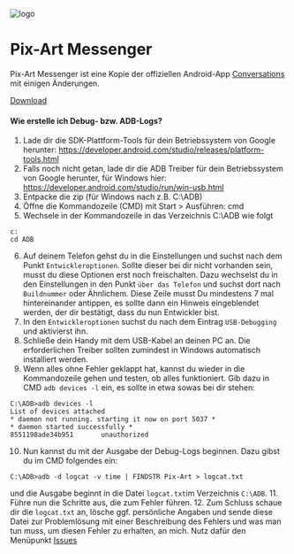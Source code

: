 ![logo](https://raw.githubusercontent.com/kriztan/Pix-Art-Messenger/c85bd74f468963563f5bcfc818a7f2cdc4cded07/art/icon.png)
# Pix-Art Messenger

Pix-Art Messenger ist eine Kopie der offiziellen Android-App [Conversations](https://github.com/siacs/Conversations) mit einigen Änderungen.

[Download](https://xmpp.pix-art.de/Pix-Art_Messenger/)

#### Wie erstelle ich Debug- bzw. ADB-Logs?
1. Lade dir die SDK-Plattform-Tools für dein Betriebssystem von Google herunter: https://developer.android.com/studio/releases/platform-tools.html
2. Falls noch nicht getan, lade dir die ADB Treiber für dein Betriebssystem von Google herunter, für Windows hier: https://developer.android.com/studio/run/win-usb.html
3. Entpacke die zip (für Windows nach z.B. C:\ADB\)
4. Öffne die Kommandozeile (CMD) mit Start > Ausführen: cmd
5. Wechsele in der Kommandozeile in das Verzeichnis C:\ADB wie folgt 

  ```
  c:
  cd ADB
  ```
  
6. Auf deinem Telefon gehst du in die Einstellungen und suchst nach dem Punkt `Entwickleroptionen`. Sollte dieser bei dir nicht vorhanden sein, musst du diese Optionen erst noch freischalten. Dazu wechselst du in den Einstellungen in den Punkt `über das Telefon` und suchst dort nach `Buildnummer` oder Ähnlichem. Diese Zeile musst Du mindestens 7 mal hintereinander antippen, es sollte dann ein Hinweis eingeblendet werden, der dir bestätigt, dass du nun Entwickler bist.
7. In den `Entwickleroptionen` suchst du nach dem Eintrag `USB-Debugging` und aktivierst ihn.
8. Schließe dein Handy mit dem USB-Kabel an deinen PC an. Die erforderlichen Treiber sollten zumindest in Windows automatisch installiert werden.
9. Wenn alles ohne Fehler geklappt hat, kannst du wieder in die Kommandozeile gehen und testen, ob alles funktioniert. Gib dazu in CMD `adb devices -l` ein, es sollte in etwa sowas bei dir stehen:

  ```
  C:\ADB>adb devices -l
  List of devices attached
  * daemon not running. starting it now on port 5037 *
  * daemon started successfully *
  8551198ade34b951       unauthorized
  ```
10. Nun kannst du mit der Ausgabe der Debug-Logs beginnen. Dazu gibst du im CMD folgendes ein:
  
  ```
  C:\ADB>adb -d logcat -v time | FINDSTR Pix-Art > logcat.txt
  ```
  
  und die Ausgabe beginnt in die Datei `logcat.txt`im Verzeichnis `C:\ADB`. 
11. Führe nun die Schritte aus, die zum Fehler führen.
12. Zum Schluss schaue dir die `logcat.txt` an, lösche ggf. persönliche Angaben und sende diese Datei zur Problemlösung mit einer Beschreibung des Fehlers und was man tun muss, um diesen Fehler zu erhalten, an mich. Nutz dafür den Menüpunkt [Issues](https://github.com/kriztan/Pix-Art-Messenger/issues)
